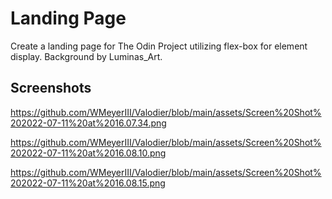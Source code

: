 # Landing Page

Create a landing page for The Odin Project utilizing flex-box for element display. Background by Luminas_Art.

## Screenshots
https://github.com/WMeyerIII/Valodier/blob/main/assets/Screen%20Shot%202022-07-11%20at%2016.07.34.png

https://github.com/WMeyerIII/Valodier/blob/main/assets/Screen%20Shot%202022-07-11%20at%2016.08.10.png

https://github.com/WMeyerIII/Valodier/blob/main/assets/Screen%20Shot%202022-07-11%20at%2016.08.15.png